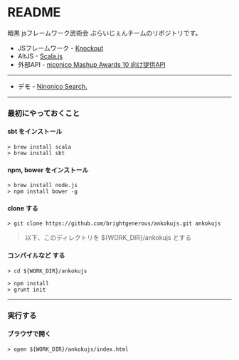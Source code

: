 # README #

暗黒 jsフレームワーク武術会 ぶらいじぇんチームのリポジトリです。


* JSフレームワーク - [Knockout](http://knockoutjs.com/)
* AltJS - [Scala.js](http://www.scala-js.org/)
* 外部API - [niconico Mashup Awards 10 向け提供API](http://search.nicovideo.jp/docs/api/contest.html)


----

* デモ - [Ninonico Search.](http://ec2-54-65-40-165.ap-northeast-1.compute.amazonaws.com/)

----


### 最初にやっておくこと ###

#### sbt をインストール ####

    > brew install scala
    > brew install sbt


#### npm, bower をインストール ####

    > brew install node.js
    > npm install bower -g


#### clone する ####

    > git clone https://github.com/brightgenerous/ankokujs.git ankokujs

> 以下、このディレクトリを ${WORK_DIR}/ankokujs とする


#### コンパイルなど する ####

    > cd ${WORK_DIR}/ankokujs

    > npm install
    > grunt init


----


### 実行する ###

#### ブラウザで開く ####

    > open ${WORK_DIR}/ankokujs/index.html
